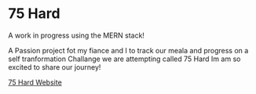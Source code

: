 # 75 Hard

A work in progress using the MERN stack!

A Passion project fot my fiance and I to track our meala and progress on a self tranformation Challange we are attempting called 75 Hard
Im am so excited to share our journey!

<a href='http://54.237.115.173/'> 75 Hard Website </a>
